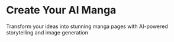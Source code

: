 # Create Your AI Manga

Transform your ideas into stunning manga pages with AI-powered storytelling and image generation